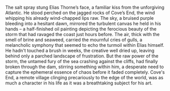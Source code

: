 The salt spray stung Elias Thorne’s face, a familiar kiss from the unforgiving Atlantic.  He stood perched on the jagged rocks of Cove’s End, the wind whipping his already wind-chapped lips raw.  The sky, a bruised purple bleeding into a hesitant dawn, mirrored the turbulent canvas he held in his hands – a half-finished oil painting depicting the ferocious beauty of the storm that had ravaged the coast just hours before.  The air, thick with the smell of brine and seaweed, carried the mournful cries of gulls, a melancholic symphony that seemed to echo the turmoil within Elias himself.  He hadn't touched a brush in weeks, the creative well dried up, leaving behind only a parched landscape of frustration.  But the raw power of the storm, the untamed fury of the sea crashing against the cliffs, had finally broken through the dam, stirring something within him, a desperate need to capture the ephemeral essence of chaos before it faded completely.  Cove's End, a remote village clinging precariously to the edge of the world, was as much a character in his life as it was a breathtaking subject for his art.

